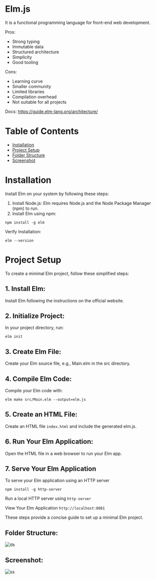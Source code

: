 # Elm.js 

It is a functional programming language for front-end web development.

Pros:
- Strong typing
- Immutable data
- Structured architecture
- Simplicity
- Good tooling

Cons:
- Learning curve
- Smaller community
- Limited libraries
- Compilation overhead
- Not suitable for all projects

Docs: https://guide.elm-lang.org/architecture/

# Table of Contents

- [Installation](#installation)
- [Project Setup](#project-setup)
- [Folder Structure](#folder-structure)
- [Screenshot](#screenshot)

# Installation

Install Elm on your system by following these steps:

1. Install Node.js: Elm requires Node.js and the Node Package Manager (npm) to run. 
2. Install Elm using npm:
```
npm install -g elm
```
Verify Installation:
```
elm --version
```
# Project Setup

To create a minimal Elm project, follow these simplified steps:

## 1. Install Elm:

Install Elm following the instructions on the official website.

## 2. Initialize Project:

In your project directory, run:

```elm init```

## 3. Create Elm File:

Create your Elm source file, e.g., Main.elm in the src directory.

## 4. Compile Elm Code:

Compile your Elm code with:

```elm make src/Main.elm --output=elm.js```

## 5. Create an HTML File:

Create an HTML file  ```index.html``` and include the generated elm.js.

## 6. Run Your Elm Application:

Open the HTML file in a web browser to run your Elm app.

## 7. Serve Your Elm Application

To serve your Elm application using an HTTP server

```npm install -g http-server```

  Run a local HTTP server using ```http-server```

  View Your Elm Application ```http://localhost:8081```

These steps provide a concise guide to set up a minimal Elm project.

## Folder Structure:

![ds](https://github.com/Mirza-Hassan/Elm_Helloworld_app/assets/17096257/57155d1f-9524-470e-8c95-beab861f0101)

## Screenshot:
![ss](https://github.com/Mirza-Hassan/Learning_Elm.js/assets/17096257/fba78bce-ef89-4371-8c80-6cfd846aa906)

